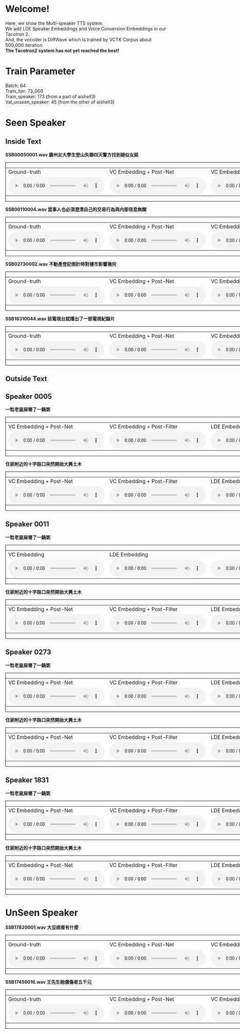 # Welcome!

Here, we show the Multi-speaker TTS system.<br>
We add LDE Speaker Embeddings and Voice Conversion Embeddings in our Tacotron 2.<br>
And, the vocoder is DiffWave which is trained by VCTK Corpus about 500_000 iteration.
<br>
<b>The Tacotron2 system has not yet reached the best! </b>

# Train Parameter
Batch: 64
<br>
Train_iter: 73_000
<br>
Train_speaker: 173 (from a part of aishell3)
<br>
Val_unseen_speaker: 45 (from the other of aishell3)
<br>

# Seen Speaker
## Inside Text

<b>SSB00050001.wav 廣州女大學生登山失聯四天警方找到疑似女屍</b>
<div style="border:1px black solid;width:1202px;">
    <table>
        <tr>
            <td> Ground-truth</td>
            <td> VC Embedding + Post-Net</td>
            <td> VC Embedding + Post-Filter</td>
            <td> LDE Embedding + Post-Net</td>
            <td> LDE Embedding + Post-Filter</td>
        </tr>
        <tr>
            <td>        
                <audio controls>
                    <source src="audio/SSB00050001.wav" type="audio/wav">
                </audio>
            </td>
            <td>
                <audio controls>
                    <source src="audio/vc/vc_廣州女大學生登山失聯四天警方找到疑似女屍.wav" type="audio/wav">
                </audio> 
            </td>
            <td>
                <audio controls>
                    <source src="audio/vc/vc_post_filter_廣州女大學生登山失聯四天警方找到疑似女屍.wav" type="audio/wav">
                </audio> 
            </td>
            <td>
                <audio controls>
                    <source src="audio/lde/lde_廣州女大學生登山失聯四天警方找到疑似女屍.wav" type="audio/wav">
                </audio>
            </td>
            <td>
                <audio controls>
                    <source src="audio/lde/lde_post_filter_廣州女大學生登山失聯四天警方找到疑似女屍.wav" type="audio/wav">
                </audio>
            </td>
        </tr>
    </table>
</div>

<b>SSB00110004.wav 當事人也必須澄清自己的交易行為與内部信息無關</b>
<div style="border:1px black solid;width:1202px;">
    <table>
        <tr>
            <td> Ground-truth</td>
            <td> VC Embedding + Post-Net</td>
            <td> VC Embedding + Post-Filter</td>
            <td> LDE Embedding + Post-Net</td>
            <td> LDE Embedding + Post-Filter</td>
        </tr>
        <tr>
            <td>
                <audio controls>
                    <source src="audio/SSB00110004.wav" type="audio/wav">
                </audio>
            </td>
            <td>
                <audio controls>
                    <source src="audio/vc/vc_當事人也必須澄清自己的交易行為與內部信息無關.wav" type="audio/wav">
                </audio> 
            </td>
            <td>
                <audio controls>
                    <source src="audio/vc/vc_post_filter_當事人也必須澄清自己的交易行為與內部信息無關.wav" type="audio/wav">
                </audio> 
            </td>
            <td>
                <audio controls>
                    <source src="audio/lde/lde_當事人也必須澄清自己的交易行為與內部信息無關.wav" type="audio/wav">
                </audio> 
            </td>
            <td>
                <audio controls>
                    <source src="audio/lde/lde_post_filter_當事人也必須澄清自己的交易行為與內部信息無關.wav" type="audio/wav">
                </audio> 
            </td>
        </tr>
    </table>
</div>

<b>SSB02730002.wav 不動產登記倒計時對樓市影響幾何</b>
<div style="border:1px black solid;width:1202px;">
    <table>
        <tr>
            <td> Ground-truth</td>
            <td> VC Embedding + Post-Net</td>
            <td> VC Embedding + Post-Filter</td>
            <td> LDE Embedding + Post-Net</td>
            <td> LDE Embedding + Post-Filter</td>
        </tr>
        <tr>
            <td>
                <audio controls>
                    <source src="audio/SSB02730002.wav" type="audio/wav">
                </audio>
            </td>
            <td>
                <audio controls>
                    <source src="audio/vc/vc_不動產登記倒計時對樓市影響幾何.wav" type="audio/wav">
                </audio> 
            </td>
            <td>
                <audio controls>
                    <source src="audio/vc/vc_post_filter_不動產登記倒計時對樓市影響幾何.wav" type="audio/wav">
                </audio>
            </td>
            <td>
                <audio controls>
                    <source src="audio/lde/lde_不動產登記倒計時對樓市影響幾何.wav" type="audio/wav">
                </audio> 
            </td>
            <td>
                <audio controls>
                    <source src="audio/lde/lde_post_filter_不動產登記倒計時對樓市影響幾何.wav" type="audio/wav">
                </audio>
            </td>
        </tr>
    </table>
</div>

<b>SSB18310044.wav 該電視台就播出了一部電視紀錄片</b>
<div style="border:1px black solid;width:1202px;">
    <table>
        <tr>
            <td> Ground-truth</td>
            <td> VC Embedding + Post-Net</td>
            <td> VC Embedding + Post-Filter</td>
            <td> LDE Embedding + Post-Net</td>
            <td> LDE Embedding + Post-Filter</td>
        </tr>
        <tr>
            <td>
                <audio controls>
                    <source src="audio/SSB18310044.wav" type="audio/wav">
                </audio>
            </td>
            <td>
                <audio controls>
                    <source src="audio/vc/vc_該電視台就播出了一部電視紀錄片.wav" type="audio/wav">
                </audio> 
            </td>
            <td>
                <audio controls>
                    <source src="audio/vc/vc_post_filter_該電視台就播出了一部電視紀錄片.wav" type="audio/wav">
                </audio>
            </td>
            <td>
                <audio controls>
                    <source src="audio/lde/lde_該電視台就播出了一部電視紀錄片.wav" type="audio/wav">
                </audio> 
            </td>
            <td>
                <audio controls>
                    <source src="audio/lde/lde_post_filter_該電視台就播出了一部電視紀錄片.wav" type="audio/wav">
                </audio>
            </td>
        </tr>
    </table>
</div>


## Outside Text
## Speaker 0005
<b>一粒老鼠屎壞了一鍋粥</b>
<div style="border:1px black solid;width:1202px;">
    <table>
        <tr>
            <td> VC Embedding + Post-Net</td>
            <td> VC Embedding + Post-Filter</td>
            <td> LDE Embedding + Post-Net</td>
            <td> LDE Embedding + Post-Filter</td>
        </tr>
        <tr>
            <td>
                <audio controls>
                    <source src="audio/vc/vc_5_一粒老鼠屎壞了一鍋粥.wav" type="audio/wav">
                </audio> 
            </td>
            <td>
                <audio controls>
                    <source src="audio/vc/vc_post_filter_5_一粒老鼠屎壞了一鍋粥.wav" type="audio/wav">
                </audio>
            </td>
            <td>
                <audio controls>
                    <source src="audio/lde/lde_5_一粒老鼠屎壞了一鍋粥.wav" type="audio/wav">
                </audio> 
            </td>
            <td>
                <audio controls>
                    <source src="audio/lde/lde_5_post_filter_一粒老鼠屎壞了一鍋粥.wav" type="audio/wav">
                </audio>
            </td>
        </tr>
    </table>
</div>

<b>住家附近的十字路口突然開始大興土木</b>
<div style="border:1px black solid;width:1202px;">
    <table>
        <tr>
            <td> VC Embedding + Post-Net</td>
            <td> VC Embedding + Post-Filter</td>
            <td> LDE Embedding + Post-Net</td>
            <td> LDE Embedding + Post-Filter</td>
        </tr>
        <tr>
            <td>
                <audio controls>
                    <source src="audio/vc/vc_5_住家附近的十字路口突然開始大興土木.wav" type="audio/wav">
                </audio> 
            </td>
            <td>
                <audio controls>
                    <source src="audio/vc/vc_post_filter_5_住家附近的十字路口突然開始大興土木.wav" type="audio/wav">
                </audio>
            </td>
            <td>
                <audio controls>
                    <source src="audio/lde/lde_5_住家附近的十字路口突然開始大興土木.wav" type="audio/wav">
                </audio> 
            </td>
            <td>
                <audio controls>
                    <source src="audio/lde/lde_5_post_filter_住家附近的十字路口突然開始大興土木.wav" type="audio/wav">
                </audio>
            </td>
        </tr>
    </table>
</div>

## Speaker 0011
<b>一粒老鼠屎壞了一鍋粥</b>
<div style="border:1px black solid;width:1202px;">
    <table>
        <tr>
            <td> VC Embedding</td>
            <td> LDE Embedding</td>
        </tr>
        <tr>
            <td>
                <audio controls>
                    <source src="audio/vc/vc_11_一粒老鼠屎壞了一鍋粥.wav" type="audio/wav">
                </audio> 
            </td>
            <td>
                <audio controls>
                    <source src="audio/vc/vc_post_filter_11_一粒老鼠屎壞了一鍋粥.wav" type="audio/wav">
                </audio>
            </td>
            <td>
                <audio controls>
                    <source src="audio/lde/lde_11_一粒老鼠屎壞了一鍋粥.wav" type="audio/wav">
                </audio> 
            </td>
            <td>
                <audio controls>
                    <source src="audio/lde/lde_11_post_filter_一粒老鼠屎壞了一鍋粥.wav" type="audio/wav">
                </audio>
            </td>
        </tr>
    </table>
</div>

<b>住家附近的十字路口突然開始大興土木</b>
<div style="border:1px black solid;width:1202px;">
    <table>
        <tr>
            <td> VC Embedding + Post-Net</td>
            <td> VC Embedding + Post-Filter</td>
            <td> LDE Embedding + Post-Net</td>
            <td> LDE Embedding + Post-Filter</td>
        </tr>
        <tr>
            <td>
                <audio controls>
                    <source src="audio/vc/vc_11_住家附近的十字路口突然開始大興土木.wav" type="audio/wav">
                </audio> 
            </td>
            <td>
                <audio controls>
                    <source src="audio/vc/vc_post_filter_11_住家附近的十字路口突然開始大興土木.wav" type="audio/wav">
                </audio>
            </td>
            <td>
                <audio controls>
                    <source src="audio/lde/lde_11_住家附近的十字路口突然開始大興土木.wav" type="audio/wav">
                </audio> 
            </td>
            <td>
                <audio controls>
                    <source src="audio/lde/lde_11_post_filter_住家附近的十字路口突然開始大興土木.wav" type="audio/wav">
                </audio>
            </td>
        </tr>
    </table>
</div>

## Speaker 0273
<b>一粒老鼠屎壞了一鍋粥</b>
<div style="border:1px black solid;width:1202px;">
    <table>
        <tr>
            <td> VC Embedding + Post-Net</td>
            <td> VC Embedding + Post-Filter</td>
            <td> LDE Embedding + Post-Net</td>
            <td> LDE Embedding + Post-Filter</td>
        </tr>
        <tr>
            <td>
                <audio controls>
                    <source src="audio/vc/vc_273_一粒老鼠屎壞了一鍋粥.wav" type="audio/wav">
                </audio> 
            </td>
            <td>
                <audio controls>
                    <source src="audio/vc/vc_post_filter_273_一粒老鼠屎壞了一鍋粥.wav" type="audio/wav">
                </audio>
            </td>
            <td>
                <audio controls>
                    <source src="audio/lde/lde_273_一粒老鼠屎壞了一鍋粥.wav" type="audio/wav">
                </audio> 
            </td>
            <td>
                <audio controls>
                    <source src="audio/lde/lde_273_post_filter_一粒老鼠屎壞了一鍋粥.wav" type="audio/wav">
                </audio>
            </td>
        </tr>
    </table>
</div>

<b>住家附近的十字路口突然開始大興土木</b>
<div style="border:1px black solid;width:1202px;">
    <table>
        <tr>
            <td> VC Embedding + Post-Net</td>
            <td> VC Embedding + Post-Filter</td>
            <td> LDE Embedding + Post-Net</td>
            <td> LDE Embedding + Post-Filter</td>
        </tr>
        <tr>
            <td>
                <audio controls>
                    <source src="audio/vc/vc_273_住家附近的十字路口突然開始大興土木.wav" type="audio/wav">
                </audio> 
            </td>
            <td>
                <audio controls>
                    <source src="audio/vc/vc_post_filter_273_住家附近的十字路口突然開始大興土木.wav" type="audio/wav">
                </audio>
            </td>
            <td>
                <audio controls>
                    <source src="audio/lde/lde_273_住家附近的十字路口突然開始大興土木.wav" type="audio/wav">
                </audio> 
            </td>
            <td>
                <audio controls>
                    <source src="audio/lde/lde_273_post_filter_住家附近的十字路口突然開始大興土木.wav" type="audio/wav">
                </audio>
            </td>
        </tr>
    </table>
</div>

## Speaker 1831
<b>一粒老鼠屎壞了一鍋粥</b>
<div style="border:1px black solid;width:1202px;">
    <table>
        <tr>
            <td> VC Embedding + Post-Net</td>
            <td> VC Embedding + Post-Filter</td>
            <td> LDE Embedding + Post-Net</td>
            <td> LDE Embedding + Post-Filter</td>
        </tr>
        <tr>
            <td>
                <audio controls>
                    <source src="audio/vc/vc_1831_一粒老鼠屎壞了一鍋粥.wav" type="audio/wav">
                </audio> 
            </td>
            <td>
                <audio controls>
                    <source src="audio/vc/vc_post_filter_1831_一粒老鼠屎壞了一鍋粥.wav" type="audio/wav">
                </audio>
            </td>
            <td>
                <audio controls>
                    <source src="audio/lde/lde_1831_一粒老鼠屎壞了一鍋粥.wav" type="audio/wav">
                </audio> 
            </td>
            <td>
                <audio controls>
                    <source src="audio/lde/lde_1831_post_filter_一粒老鼠屎壞了一鍋粥.wav" type="audio/wav">
                </audio>
            </td>
        </tr>
    </table>
</div>

<b>住家附近的十字路口突然開始大興土木</b>
<div style="border:1px black solid;width:1202px;">
    <table>
        <tr>
            <td> VC Embedding + Post-Net</td>
            <td> VC Embedding + Post-Filter</td>
            <td> LDE Embedding + Post-Net</td>
            <td> LDE Embedding + Post-Filter</td>
        </tr>
        <tr>
            <td>
                <audio controls>
                    <source src="audio/vc/vc_1831_住家附近的十字路口突然開始大興土木.wav" type="audio/wav">
                </audio> 
            </td>
            <td>
                <audio controls>
                    <source src="audio/vc/vc_post_filter_1831_住家附近的十字路口突然開始大興土木.wav" type="audio/wav">
                </audio>
            </td>
            <td>
                <audio controls>
                    <source src="audio/lde/lde_1831_住家附近的十字路口突然開始大興土木.wav" type="audio/wav">
                </audio> 
            </td>
            <td>
                <audio controls>
                    <source src="audio/lde/lde_1831_post_filter_住家附近的十字路口突然開始大興土木.wav" type="audio/wav">
                </audio>
            </td>
        </tr>
    </table>
</div>


# UnSeen Speaker

<b>SSB17820001.wav 大豆病害有什麼</b>
<div style="border:1px black solid;width:1202px;">
    <table>
        <tr>
            <td> Ground-truth</td>
            <td> VC Embedding + Post-Net</td>
            <td> VC Embedding + Post-Filter</td>
            <td> LDE Embedding + Post-Net</td>
            <td> LDE Embedding + Post-Filter</td>
        </tr>
        <tr>
            <td>        
                <audio controls>
                    <source src="audio/SSB17820001.wav" type="audio/wav">
                </audio>
            </td>
            <td>
                <audio controls>
                    <source src="audio/vc/vc_大豆病害有什麼.wav" type="audio/wav">
                </audio> 
            </td>
            <td>
                <audio controls>
                    <source src="audio/vc/vc_post_filter_大豆病害有什麼.wav" type="audio/wav">
                </audio>
            </td>
            <td>
                <audio controls>
                    <source src="audio/lde/lde_大豆病害有什麼.wav" type="audio/wav">
                </audio> 
            </td>
            <td>
                <audio controls>
                    <source src="audio/lde/lde_post_filter_大豆病害有什麼.wav" type="audio/wav">
                </audio>
            </td>
        </tr>
    </table>
</div>

<b>SSB17450016.wav 王先生賠償傷者五千元</b>
<div style="border:1px black solid;width:1202px;">
    <table>
        <tr>
            <td> Ground-truth</td>
            <td> VC Embedding + Post-Net</td>
            <td> VC Embedding + Post-Filter</td>
            <td> LDE Embedding + Post-Net</td>
            <td> LDE Embedding + Post-Filter</td>
        </tr>
        <tr>
            <td>
                <audio controls>
                    <source src="audio/SSB17450016.wav" type="audio/wav">
                </audio>
            </td>
            <td>
                <audio controls>
                    <source src="audio/vc/vc_王先生賠償傷者五千元.wav" type="audio/wav">
                </audio> 
            </td>
            <td>
                <audio controls>
                    <source src="audio/vc/vc_post_filter_王先生賠償傷者五千元.wav" type="audio/wav">
                </audio>
            </td>
            <td>
                <audio controls>
                    <source src="audio/lde/lde_王先生賠償傷者五千元.wav" type="audio/wav">
                </audio> 
            </td>
            <td>
                <audio controls>
                    <source src="audio/lde/lde_post_filter_王先生賠償傷者五千元.wav" type="audio/wav">
                </audio>
            </td>
        </tr>
    </table>
</div>
